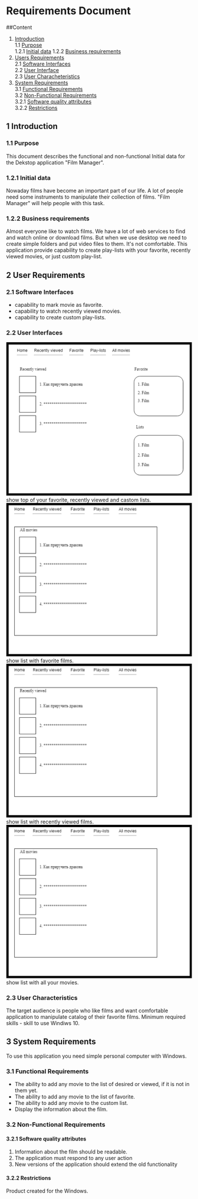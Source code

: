 # Requirements Document

##Content
1. [Introduction](#introduction)  
  1.1 [Purpose](#purpose)  
  1.2.1 [Initial data](#initialdata) 
  1.2.2 [Business requirements](#business)  
2. [Users Requirements](#usersrequirements)  
  2.1 [Software Interfaces](#softwareinterfaces)  
  2.2 [User Interface](#userinterface)  
  2.3 [User Characheteristics](#usercharacheteristics)     
3. [System Requirements](#systemrequirements)  
  3.1 [Functional Requirements](#functionalrequirements)  
  3.2 [Non-Functional Requirements](#nonfunctional)  
      3.2.1 [Software quality attributes](#attributes)  
      3.2.2 [Restrictions](#restrictions)  

## 1 Introduction <a name="introduction"></a>
### 1.1 Purpose <a name="purpose"></a>
This document describes the functional and non-functional  Initial data for the Dekstop application "Film Manager".
### 1.2.1 Initial data <a name="initialdata"></a>
Nowaday films have become an important part of our life. A lot of people need some instruments to manipulate their collection
of films. "Film Manager" will help people with this task.
### 1.2.2 Business requirements <a name="business"></a>
Almost everyone like to watch films. We have a lot of web services to find and watch online or download films. But when we use desktop we need to create simple folders and put video files to them. It's not comfortable. This application provide capability to create play-lists with your favorite, recently viewed movies, or just custom play-list.
## 2 User Requirements <a name="usersrequirements"></a>
### 2.1 Software Interfaces <a name="softwareinterfaces"></a>
- capability to mark movie as favorite.
- capability to watch recently viewed movies.
- capability to create custom play-lists.
### 2.2 User Interfaces <a name="userinterface"></a>

![The main windows](https://github.com/Mouzer1/FilmManager/blob/master/Mockups/Main.png) show top of your favorite, recently viewed and castom lists.
![Favorite](https://github.com/Mouzer1/FilmManager/blob/master/Mockups/Favorite.png) show list with favorite films.
![Recently viewed](https://github.com/Mouzer1/FilmManager/blob/master/Mockups/Recently%20viewed.png) show list with recently viewed films.
![All movies](https://github.com/Mouzer1/FilmManager/blob/master/Mockups/All%20movies.png) show list with all your movies.
### 2.3 User Characteristics <a name="usercharacheteristics"></a>
The target audience is people who like films and want comfortable application to manipulate catalog of their favorite films. 
Minimum required skills - skill to use Windiws 10.
## 3 System Requirements <a name="systemrequirements"></a>
To use this application you need simple personal computer with Windows.
### 3.1 Functional Requirements <a name="functionalrequirements"></a>
- The ability to add any movie to the list of desired or viewed, if it is not in them yet.
- The ability to add any movie to the list of favorite.
- The ability to add any movie to the custom list.
- Display the information about the film.
### 3.2 Non-Functional Requirements <a name="nonfunctional"></a>
#### 3.2.1 Software quality attributes <a name="attributes"></a>
1. Information about the film should be readable.
2. The application must respond to any user action
3. New versions of the application should extend the old functionality
#### 3.2.2 Restrictions <a name="restrictions"></a>
Product created for the Windows.
